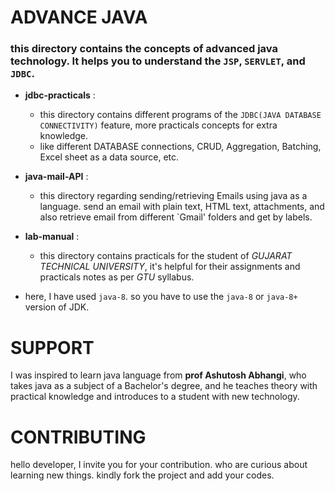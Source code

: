 # ADVANCE JAVA
### this directory contains the concepts of advanced java technology. It helps you to understand the `JSP`, `SERVLET`, and `JDBC`.

 - **jdbc-practicals** :
    - this directory contains different programs of the `JDBC(JAVA DATABASE CONNECTIVITY)` feature, more practicals concepts for extra knowledge.
    - like different DATABASE connections, CRUD, Aggregation, Batching, Excel sheet as a data source, etc. 

 - **java-mail-API** :
   - this directory regarding sending/retrieving Emails using java as a language. send an email with plain text, HTML text, attachments, and also retrieve email from different `Gmail' folders and get by labels. 

 - **lab-manual** :
    - this directory contains practicals for the student of _GUJARAT TECHNICAL UNIVERSITY_, it's helpful for their assignments and practicals notes as per _GTU_ syllabus.


 - here, I have used `java-8`. so you have to use the `java-8` or `java-8+` version of JDK.

# SUPPORT
I was inspired to learn java language from **prof Ashutosh Abhangi**, who takes java as a subject of a Bachelor's degree, and he teaches theory with practical knowledge and introduces to a student with new technology.

# CONTRIBUTING
hello developer, I invite you for your contribution. who are curious about learning new things. kindly fork the project and add your codes.
